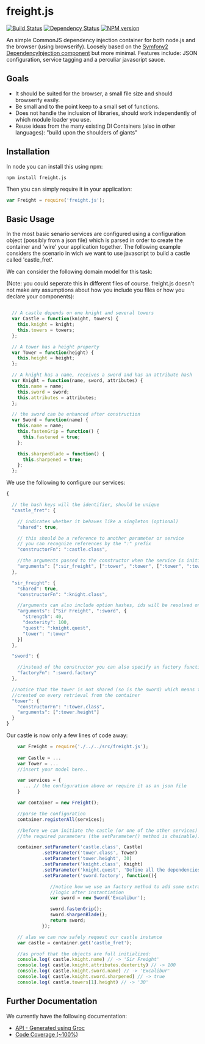 freight.js
==========

[![Build Status](https://travis-ci.org/advanderveer/freight.js.png)](https://travis-ci.org/advanderveer/freight.js)
[![Dependency Status](https://david-dm.org/advanderveer/freight.js.png)](https://david-dm.org/advanderveer/freight.js)
[![NPM version](https://badge.fury.io/js/freight.js.png)](http://badge.fury.io/js/freight.js)

An simple CommonJS dependency injection container for both node.js and the browser (using browserify). Loosely based on the [Symfony2 DependencyInjection component](https://github.com/symfony/DependencyInjection) but more minimal. Features include: JSON configuration, service tagging and a perculiar javascript sauce.

Goals
---------
+   It should be suited for the browser, a small file size and should browserify easily.
+   Be small and to the point keep to a small set of functions.
+   Does not handle the inclusion of libraries, should work independently of which module loader you use.
+   Reuse ideas from the many existing DI Containers (also in other languages): "build upon the shoulders of giants"

Installation
--------
In node you can install this using npm: 

`npm install freight.js`

Then you can simply require it in your application:
 
 ```javascript
 var Freight = require('freight.js');
 ```

Basic Usage
-----------
In the most basic senario services are configured using a configuration object (possibly from a json file) which is parsed in order to create the container and 'wire' your application together. The following example considers the scenario in wich we want to use javascript to build a castle called 'castle_fret'. 

We can consider the following domain model for this task: 

(Note: you could seperate this in different files of course. freight.js doesn't not make any assumptions about how you include you files or how you declare your components):
```javascript

  // A castle depends on one knight and several towers
  var Castle = function(knight, towers) {
    this.knight = knight;
    this.towers = towers;
  };

  // A tower has a height property
  var Tower = function(height) {
    this.height = height;
  };

  // A knight has a name, receives a sword and has an attribute hash
  var Knight = function(name, sword, attributes) {
    this.name = name;
    this.sword = sword;
    this.attributes = attributes;
  };

  // the sword can be enhanced after construction
  var Sword = function(name) {
    this.name = name;
    this.fastenGrip = function() {
      this.fastened = true;
    };

    this.sharpenBlade = function() {
      this.sharpened = true;
    };
  };

```


We use the following to configure our services:
```javascript
{

  // the hash keys will the identifier, should be unique
  "castle_fret": {   

    // indicates whether it behaves like a singleton (optional)
    "shared": true, 

    // this should be a reference to another parameter or service
    // you can recognize references by the ":" prefix
    "constructorFn": ":castle.class",   

    //the arguments passed to the constructor when the service is initialized 
    "arguments": [":sir_freight", [":tower", ":tower", [":tower", ":tower"]]]
  },

  "sir_freight": {
    "shared": true,
    "constructorFn": ":knight.class",

    //arguments can also include option hashes, ids will be resolved one level deep
    "arguments": ["Sir Freight", ":sword", {
      "strength": 40,
      "dexterity": 100,
      "quest": ":knight.quest",
      "tower": ":tower"
    }]
  },

  "sword": {

    //instead of the constructor you can also specify an factory function
    "factoryFn": ":sword.factory"
  },

  //notice that the tower is not shared (so is the sword) which means that instances are
  //created on every retrieval from the container
  "tower": {
    "constructorFn": ":tower.class",
    "arguments": [":tower.height"]
  }
}
```

Our castle is now only a few lines of code away:
```javascript
    var Freight = require('./../../src/freight.js');
      
    var Castle = ...
    var Tower = ...
    //insert your model here..

    var services = {
      ... // the configuration above or require it as an json file
    }

    var container = new Freight();      

    //parse the configuration
    container.registerAll(services);

    //before we can initiate the castle (or one of the other services) we'll need to define
    //the required parameters (the setParameter() method is chainable):

    container.setParameter('castle.class', Castle)
             .setParameter('tower.class', Tower)
             .setParameter('tower.height', 30)
             .setParameter('knight.class', Knight)
             .setParameter('knight.quest', 'Define all the dependencies!')
             .setParameter('sword.factory', function(){

                //notice how we use an factory method to add some extra
                //logic after instantiation
                var sword = new Sword('Excalibur');

                sword.fastenGrip();
                sword.sharpenBlade();
                return sword;
             });

    // alas we can now safely request our castle instance
    var castle = container.get('castle_fret');

    //as proof that the objects are full initialized:
    console.log( castle.knight.name) // -> 'Sir Freight'
    console.log( castle.knight.attributes.dexterity) // -> 100
    console.log( castle.knight.sword.name) // -> 'Excalibur'
    console.log( castle.knight.sword.sharpened) // -> true
    console.log( castle.towers[1].height) // -> '30'

```




Further Documentation
--------------
We currently have the following documentation:

+ [API - Generated using Groc](http://advanderveer.github.io/freight.js/)
+ [Code Coverage (~100%)](http://advanderveer.github.io/freight.js/coverage/lcov-report/)

